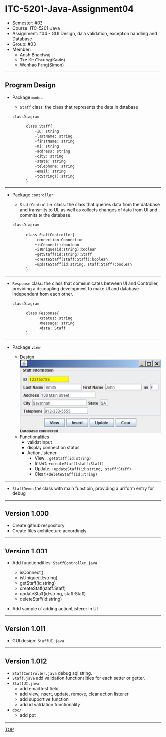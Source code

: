 # ITC-5201-Java-Assignment04

- Semester: #02
- Course: ITC-5201-Java
- Assignment: #04 - GUI Design, data validation, exception handling and Database
- Group: #03
- Member:
  - Ansh Bhardwaj
  - Tsz Kit Cheung(Kevin)
  - Wenhao Fang(Simon)

---

## Program Design

- Package `model`:

  - `Staff` class: the class that represents the data in database

  ```mermaid
  classDiagram

        class Staff{
            -ID: string
            -lastName: string
            -firstName: string
            -mi: string
            -address: string
            -city: string
            -state: string
            -telephone: string
            -email: string
            +toString():string
        }

  ```

---

- Package `controller`:

  - `StaffController` class: the class that queries data from the database and transmits to UI, as well as collects changes of data from UI and commits to the database.

  ```mermaid
  classDiagram

        class StaffController{
            -connection:Connection
            +isConnect():boolean
            +isUnique(id:string):boolean
            +getStaff(id:string):Staff
            +createStaff(staff:Staff):boolean
            +updateStaff(id:string, staff:Staff):boolean
        }

  ```

---

- `Response` class: the class that communicates between UI and Controller, providing a decoupling development to make UI and database independent from each other.

  ```mermaid
  classDiagram

        class Response{
              +status: string
              +message: string
              +data: Staff
        }

  ```

---

- Package `view`:

  - Design
    ![sample](./doc/ui.png)
  - Functionalities
    - validat input
    - display connection status
    - ActionListener
      - View: `.getStaff(id:string)`
      - Insert: `+createStaff(staff:Staff)`
      - Update: `+updateStaff(id:string, staff:Staff)`
      - Clear:`+deleteStaff(id:string)`

---

- `StaffDemo`: the class with main functioin, providing a uniform entry for debug

---

## Version 1.000

- Create github respository
- Create files architecture accordingly

---

## Version 1.001

- Add functionalities: `StaffController.java`

  - isConnect()
  - isUnique(id:string)
  - getStaff(id:string)
  - createStaff(staff:Staff)
  - updateStaff(id:string, staff:Staff)
  - deleteStaff(id:string)

- Add sample of adding actionListener in UI

---

## Version 1.011

- GUI design: `StaffUI.java`

---

## Version 1.012

- `StaffController.java` debug sql string.
- `Staff.java` add validation functionalities for each setter or getter.
- `StaffUI.java`:
  - add email test field
  - add view, insert, update, remove, clear action listener
  - add supportive function
  - add id validation functionality
- `doc/`
  - add ppt

---

[TOP](#itc-5201-java-assignment04)
